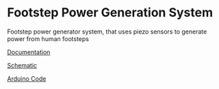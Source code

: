 # Footstep Power Generation System

Footstep power generator system, that uses piezo sensors to generate power from human footsteps

[Documentation](/doc/doc-footstep.pdf)

[Schematic](/doc/Schematic_FootStep_Power_gen_%20sys_2022-04-17.pdf)

[Arduino Code ](/code/Footstep-Power-Generation-System.ino)
